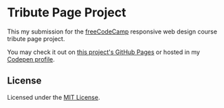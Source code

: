 # Tribute Page Project

This my submission for the [freeCodeCamp](freeCodeCamp.org) responsive web design course tribute page project.

You may check it out on [this project's GitHub Pages](https://srjheam.github.io/fcc-tribute-page/src/tribute.html) or hosted in my [Codepen profile](https://codepen.io/srjheam/full/GROWLMq).


## License

Licensed under the [MIT License](./LICENSE).
